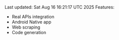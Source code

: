Last updated: Sat Aug 16 16:21:17 UTC 2025
Features:
- Real APIs integration
- Android Native app
- Web scraping
- Code generation
